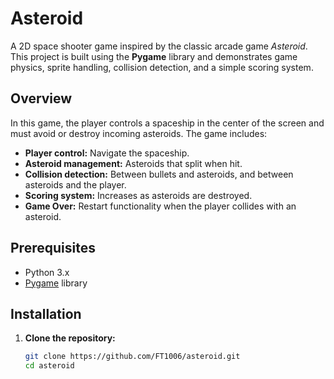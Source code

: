 # Asteroid

A 2D space shooter game inspired by the classic arcade game _Asteroid_. This project is built using the **Pygame** library and demonstrates game physics, sprite handling, collision detection, and a simple scoring system.

## Overview

In this game, the player controls a spaceship in the center of the screen and must avoid or destroy incoming asteroids. The game includes:
- **Player control:** Navigate the spaceship.
- **Asteroid management:** Asteroids that split when hit.
- **Collision detection:** Between bullets and asteroids, and between asteroids and the player.
- **Scoring system:** Increases as asteroids are destroyed.
- **Game Over:** Restart functionality when the player collides with an asteroid.

## Prerequisites

- Python 3.x
- [Pygame](https://www.pygame.org/) library

## Installation

1. **Clone the repository:**

   ```bash
   git clone https://github.com/FT1006/asteroid.git
   cd asteroid
